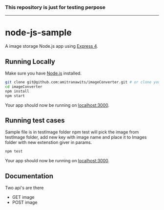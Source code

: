 
### This repository is just for testing perpose



---

# node-js-sample

A image storage Node.js app using [Express 4](http://expressjs.com/).

## Running Locally

Make sure you have [Node.js](http://nodejs.org/) installed.

```sh
git clone git@github.com:amitranawits/imageConverter.git # or clone your own fork
cd imageConverter
npm install
npm start
```

Your app should now be running on [localhost:3000](http://localhost:3000/).


## Running test cases

Sample file is in testImage folder
npm test will pick the image from testImage folder, add new key with image name and place it to Images folder with new extenstion giver in params.

```sh
npm test
```

Your app should now be running on [localhost:3000](http://localhost:3000/).


## Documentation

Two api's are there

- GET image
- POST image